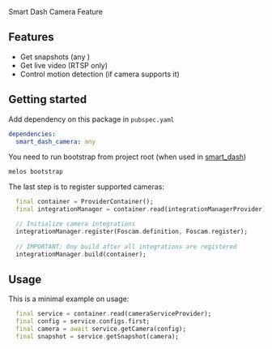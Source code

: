 Smart Dash Camera Feature

## Features

* Get snapshots (any )
* Get live video (RTSP only)
* Control motion detection (if camera supports it)

## Getting started

Add dependency on this package in `pubspec.yaml` 

```yaml
dependencies:
  smart_dash_camera: any
```

You need to run bootstrap from project root (when used in [smart_dash](https://github.com/kengu/no.kengu.smart_dash))

```
melos bootstrap
```

The last step is to register supported cameras:

```dart
  final container = ProviderContainer();
  final integrationManager = container.read(integrationManagerProvider);

  // Initialize camera integrations
  integrationManager.register(Foscam.definition, Foscam.register);
    
  // IMPORTANT: Ony build after all integrations are registered 
  integrationManager.build(container);
```

## Usage

This is a minimal example on usage:

```dart
  final service = container.read(cameraServiceProvider);
  final config = service.configs.first;
  final camera = await service.getCamera(config);
  final snapshot = service.getSnapshot(camera);
```



